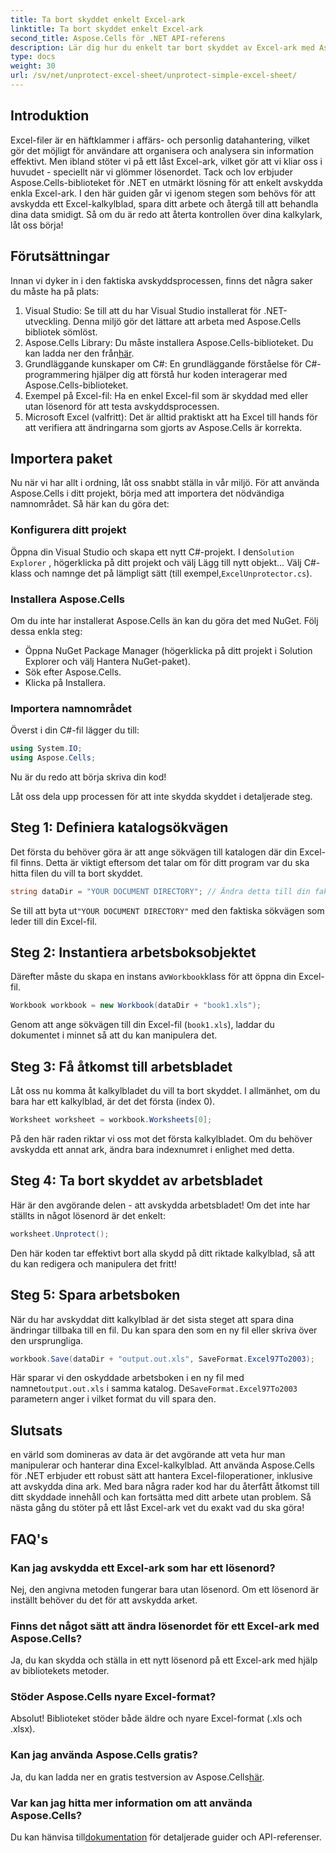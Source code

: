 ```yaml
---
title: Ta bort skyddet enkelt Excel-ark
linktitle: Ta bort skyddet enkelt Excel-ark
second_title: Aspose.Cells för .NET API-referens
description: Lär dig hur du enkelt tar bort skyddet av Excel-ark med Aspose.Cells för .NET med denna steg-för-steg-guide. Återställ åtkomst till din data på nolltid.
type: docs
weight: 30
url: /sv/net/unprotect-excel-sheet/unprotect-simple-excel-sheet/
---
```

## Introduktion

Excel-filer är en häftklammer i affärs- och personlig datahantering, vilket gör det möjligt för användare att organisera och analysera sin information effektivt. Men ibland stöter vi på ett låst Excel-ark, vilket gör att vi kliar oss i huvudet - speciellt när vi glömmer lösenordet. Tack och lov erbjuder Aspose.Cells-biblioteket för .NET en utmärkt lösning för att enkelt avskydda enkla Excel-ark. I den här guiden går vi igenom stegen som behövs för att avskydda ett Excel-kalkylblad, spara ditt arbete och återgå till att behandla dina data smidigt. Så om du är redo att återta kontrollen över dina kalkylark, låt oss börja!

## Förutsättningar

Innan vi dyker in i den faktiska avskyddsprocessen, finns det några saker du måste ha på plats:

1. Visual Studio: Se till att du har Visual Studio installerat för .NET-utveckling. Denna miljö gör det lättare att arbeta med Aspose.Cells bibliotek sömlöst.
2.  Aspose.Cells Library: Du måste installera Aspose.Cells-biblioteket. Du kan ladda ner den från[här](https://releases.aspose.com/cells/net/).
3. Grundläggande kunskaper om C#: En grundläggande förståelse för C#-programmering hjälper dig att förstå hur koden interagerar med Aspose.Cells-biblioteket.
4. Exempel på Excel-fil: Ha en enkel Excel-fil som är skyddad med eller utan lösenord för att testa avskyddsprocessen.
5. Microsoft Excel (valfritt): Det är alltid praktiskt att ha Excel till hands för att verifiera att ändringarna som gjorts av Aspose.Cells är korrekta.

## Importera paket

Nu när vi har allt i ordning, låt oss snabbt ställa in vår miljö. För att använda Aspose.Cells i ditt projekt, börja med att importera det nödvändiga namnområdet. Så här kan du göra det:

### Konfigurera ditt projekt

 Öppna din Visual Studio och skapa ett nytt C#-projekt. I den`Solution Explorer` , högerklicka på ditt projekt och välj Lägg till nytt objekt... Välj C#-klass och namnge det på lämpligt sätt (till exempel,`ExcelUnprotector.cs`).

### Installera Aspose.Cells

Om du inte har installerat Aspose.Cells än kan du göra det med NuGet. Följ dessa enkla steg:

- Öppna NuGet Package Manager (högerklicka på ditt projekt i Solution Explorer och välj Hantera NuGet-paket).
- Sök efter Aspose.Cells.
- Klicka på Installera.

### Importera namnområdet

Överst i din C#-fil lägger du till:

```csharp
using System.IO;
using Aspose.Cells;
```

Nu är du redo att börja skriva din kod!

Låt oss dela upp processen för att inte skydda skyddet i detaljerade steg.

## Steg 1: Definiera katalogsökvägen

Det första du behöver göra är att ange sökvägen till katalogen där din Excel-fil finns. Detta är viktigt eftersom det talar om för ditt program var du ska hitta filen du vill ta bort skyddet.

```csharp
string dataDir = "YOUR DOCUMENT DIRECTORY"; // Ändra detta till din faktiska väg
```

 Se till att byta ut`"YOUR DOCUMENT DIRECTORY"` med den faktiska sökvägen som leder till din Excel-fil.

## Steg 2: Instantiera arbetsboksobjektet

 Därefter måste du skapa en instans av`Workbook`klass för att öppna din Excel-fil.

```csharp
Workbook workbook = new Workbook(dataDir + "book1.xls");
```

Genom att ange sökvägen till din Excel-fil (`book1.xls`), laddar du dokumentet i minnet så att du kan manipulera det.

## Steg 3: Få åtkomst till arbetsbladet

Låt oss nu komma åt kalkylbladet du vill ta bort skyddet. I allmänhet, om du bara har ett kalkylblad, är det det första (index 0).

```csharp
Worksheet worksheet = workbook.Worksheets[0];
```

På den här raden riktar vi oss mot det första kalkylbladet. Om du behöver avskydda ett annat ark, ändra bara indexnumret i enlighet med detta.

## Steg 4: Ta bort skyddet av arbetsbladet

Här är den avgörande delen - att avskydda arbetsbladet! Om det inte har ställts in något lösenord är det enkelt:

```csharp
worksheet.Unprotect();
```

Den här koden tar effektivt bort alla skydd på ditt riktade kalkylblad, så att du kan redigera och manipulera det fritt!

## Steg 5: Spara arbetsboken

När du har avskyddat ditt kalkylblad är det sista steget att spara dina ändringar tillbaka till en fil. Du kan spara den som en ny fil eller skriva över den ursprungliga.

```csharp
workbook.Save(dataDir + "output.out.xls", SaveFormat.Excel97To2003);
```

 Här sparar vi den oskyddade arbetsboken i en ny fil med namnet`output.out.xls` i samma katalog. De`SaveFormat.Excel97To2003` parametern anger i vilket format du vill spara den.

## Slutsats

en värld som domineras av data är det avgörande att veta hur man manipulerar och hanterar dina Excel-kalkylblad. Att använda Aspose.Cells för .NET erbjuder ett robust sätt att hantera Excel-filoperationer, inklusive att avskydda dina ark. Med bara några rader kod har du återfått åtkomst till ditt skyddade innehåll och kan fortsätta med ditt arbete utan problem. Så nästa gång du stöter på ett låst Excel-ark vet du exakt vad du ska göra!

## FAQ's

### Kan jag avskydda ett Excel-ark som har ett lösenord?
Nej, den angivna metoden fungerar bara utan lösenord. Om ett lösenord är inställt behöver du det för att avskydda arket.

### Finns det något sätt att ändra lösenordet för ett Excel-ark med Aspose.Cells?
Ja, du kan skydda och ställa in ett nytt lösenord på ett Excel-ark med hjälp av bibliotekets metoder.

### Stöder Aspose.Cells nyare Excel-format?
Absolut! Biblioteket stöder både äldre och nyare Excel-format (.xls och .xlsx).

### Kan jag använda Aspose.Cells gratis?
 Ja, du kan ladda ner en gratis testversion av Aspose.Cells[här](https://releases.aspose.com/).

### Var kan jag hitta mer information om att använda Aspose.Cells?
 Du kan hänvisa till[dokumentation](https://reference.aspose.com/cells/net/) för detaljerade guider och API-referenser.